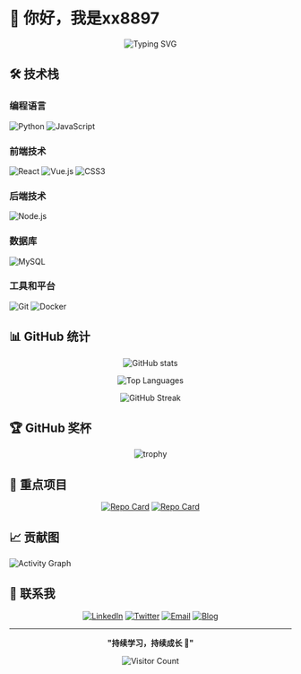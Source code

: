 # 👋 你好，我是xx8897

<div align="center">
  
![Typing SVG](https://readme-typing-svg.herokuapp.com?font=Fira+Code&pause=1000&color=36BCF7&width=435&lines=热爱编程的开发者;持续学习新技术;专注于[你的专业领域])

</div>



## 🛠️ 技术栈

### 编程语言
![Python](https://img.shields.io/badge/Python-3776AB?style=for-the-badge&logo=python&logoColor=white)
![JavaScript](https://img.shields.io/badge/JavaScript-F7DF1E?style=for-the-badge&logo=javascript&logoColor=black)


### 前端技术
![React](https://img.shields.io/badge/React-20232A?style=for-the-badge&logo=react&logoColor=61DAFB)
![Vue.js](https://img.shields.io/badge/Vue.js-35495E?style=for-the-badge&logo=vue.js&logoColor=4FC08D)
![CSS3](https://img.shields.io/badge/CSS3-1572B6?style=for-the-badge&logo=css3&logoColor=white)

### 后端技术
![Node.js](https://img.shields.io/badge/Node.js-43853D?style=for-the-badge&logo=node.js&logoColor=white)


### 数据库
![MySQL](https://img.shields.io/badge/MySQL-00000F?style=for-the-badge&logo=mysql&logoColor=white)


### 工具和平台
![Git](https://img.shields.io/badge/Git-F05032?style=for-the-badge&logo=git&logoColor=white)
![Docker](https://img.shields.io/badge/Docker-2496ED?style=for-the-badge&logo=docker&logoColor=white)


## 📊 GitHub 统计

<div align="center">

![GitHub stats](https://github-readme-stats.vercel.app/api?username=xx8897&show_icons=true&theme=tokyonight&hide_border=true&count_private=true)

![Top Languages](https://github-readme-stats.vercel.app/api/top-langs/?username=xx8897&layout=compact&theme=tokyonight&hide_border=true)

![GitHub Streak](https://github-readme-streak-stats.herokuapp.com/?user=xx8897&theme=tokyonight&hide_border=true)

</div>

## 🏆 GitHub 奖杯

<div align="center">

![trophy](https://github-profile-trophy.vercel.app/?username=xx8897&theme=tokyonight&no-frame=true&row=1&column=6)

</div>

## 💼 重点项目

<div align="center">

[![Repo Card](https://github-readme-stats.vercel.app/api/pin/?username=xx8897&repo=[项目名1]&theme=tokyonight&hide_border=true)](https://github.com/xx8897/[项目名1])
[![Repo Card](https://github-readme-stats.vercel.app/api/pin/?username=xx8897&repo=[项目名2]&theme=tokyonight&hide_border=true)](https://github.com/xx8897/[项目名2])

</div>

## 📈 贡献图

![Activity Graph](https://activity-graph.herokuapp.com/graph?username=xx8897&theme=tokyo-night&hide_border=true&area=true)

## 🤝 联系我

<div align="center">

[![LinkedIn](https://img.shields.io/badge/LinkedIn-0077B5?style=for-the-badge&logo=linkedin&logoColor=white)](你的LinkedIn链接)
[![Twitter](https://img.shields.io/badge/Twitter-1DA1F2?style=for-the-badge&logo=twitter&logoColor=white)](你的Twitter链接)
[![Email](https://img.shields.io/badge/Email-D14836?style=for-the-badge&logo=gmail&logoColor=white)](mailto:your.email@example.com)
[![Blog](https://img.shields.io/badge/Blog-FF5722?style=for-the-badge&logo=blogger&logoColor=white)](你的博客链接)

</div>

---

<div align="center">

**"持续学习，持续成长 🚀"**

![Visitor Count](https://komarev.com/ghpvc/?username=xx8897&color=brightgreen&style=flat-square&label=访问量)

</div>
